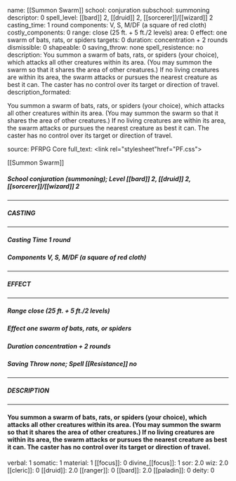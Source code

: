 name: [[Summon Swarm]]
school: conjuration
subschool: summoning
descriptor: 0
spell_level: [[bard]] 2, [[druid]] 2, [[sorcerer]]/[[wizard]] 2
casting_time: 1 round
components: V, S, M/DF (a square of red cloth)
costly_components: 0
range: close (25 ft. + 5 ft./2 levels)
area: 0
effect: one swarm of bats, rats, or spiders
targets: 0
duration: concentration + 2 rounds
dismissible: 0
shapeable: 0
saving_throw: none
spell_resistence: no
description: You summon a swarm of bats, rats, or spiders (your choice), which attacks all other creatures within its area. (You may summon the swarm so that it shares the area of other creatures.) If no living creatures are within its area, the swarm attacks or pursues the nearest creature as best it can. The caster has no control over its target or direction of travel.
description_formated: <p>You summon a swarm of bats, rats, or spiders (your choice), which attacks all other creatures within its area. (You may summon the swarm so that it shares the area of other creatures.) If no living creatures are within its area, the swarm attacks or pursues the nearest creature as best it can. The caster has no control over its target or direction of travel.</p>
source: PFRPG Core
full_text: <link rel="stylesheet"href="PF.css"><div class="heading"><p class="alignleft">[[Summon Swarm]]</p><div style="clear: both;"></div></div><div><h5><b>School </b>conjuration (summoning); <b>Level </b>[[bard]] 2, [[druid]] 2, [[sorcerer]]/[[wizard]] 2</h5></div><hr/><div><h5><b>CASTING</b></h5></div><hr/><div><h5><b>Casting Time </b>1 round</h5><h5><b>Components </b>V, S, M/DF (a square of red cloth)</h5></div><hr/><div><h5><b>EFFECT</b></h5></div><hr/><div><h5><b>Range </b>close (25 ft. + 5 ft./2 levels)</h5><h5><b>Effect </b>one swarm of bats, rats, or spiders</h5><h5><b>Duration </b>concentration + 2 rounds</h5><h5><b>Saving Throw </b>none; <b>Spell [[Resistance]] </b>no</h5></div><hr/><div><h5><b>DESCRIPTION</b></h5></div><hr/><div><h4><p>You summon a swarm of bats, rats, or spiders (your choice), which attacks all other creatures within its area. (You may summon the swarm so that it shares the area of other creatures.) If no living creatures are within its area, the swarm attacks or pursues the nearest creature as best it can. The caster has no control over its target or direction of travel.</p></h4></div>
verbal: 1
somatic: 1
material: 1
[[focus]]: 0
divine_[[focus]]: 1
sor: 2.0
wiz: 2.0
[[cleric]]: 0
[[druid]]: 2.0
[[ranger]]: 0
[[bard]]: 2.0
[[paladin]]: 0
deity: 0
